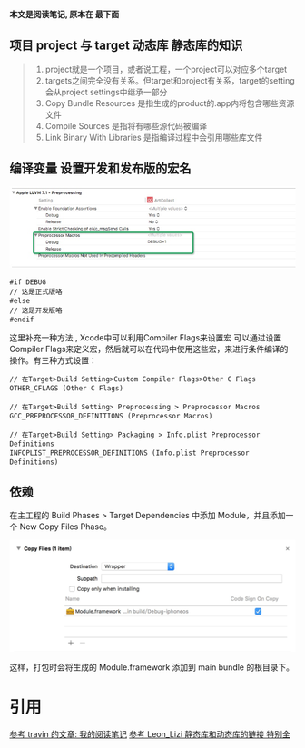 **本文是阅读笔记, 原本在 最下面**
## 项目 project 与 target 动态库 静态库的知识


> 1. project就是一个项目，或者说工程，一个project可以对应多个target
> 2. targets之间完全没有关系。但target和project有关系，target的setting会从project settings中继承一部分
> 3. Copy Bundle Resources 是指生成的product的.app内将包含哪些资源文件
> 4. Compile Sources 是指将有哪些源代码被编译
> 5. Link Binary With Libraries 是指编译过程中会引用哪些库文件

## 编译变量 设置开发和发布版的宏名

![编译变量](/source/14707082912619.jpg)


```
#if DEBUG
// 这是正式版咯
#else
// 这是开发版咯
#endif
```
这里补充一种方法 ,
Xcode中可以利用Compiler Flags来设置宏
可以通过设置Compiler Flags来定义宏，然后就可以在代码中使用这些宏，来进行条件编译的操作。有三种方式设置：

```
// 在Target>Build Setting>Custom Compiler Flags>Other C Flags
OTHER_CFLAGS (Other C Flags)

// 在Target>Build Setting> Preprocessing > Preprocessor Macros
GCC_PREPROCESSOR_DEFINITIONS (Preprocessor Macros)

// 在Target>Build Setting> Packaging > Info.plist Preprocessor Definitions
INFOPLIST_PREPROCESSOR_DEFINITIONS (Info.plist Preprocessor Definitions)
```


## 依赖


在主工程的 Build Phases > Target Dependencies 中添加 Module，并且添加一个 New Copy Files Phase。

![Dependencies](/source/14707089854981.jpg)


这样，打包时会将生成的 Module.framework 添加到 main bundle 的根目录下。

# 引用
> 
[参考 travin 的文章: 我的阅读笔记](http://js.sunansheng.com/p/e304247ede59)
[参考 Leon_Lizi 静态库和动态库的链接 特别全](https://www.gitbook.com/book/leon_lizi/-framework-/details)

